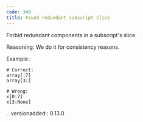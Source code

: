 ```yaml
---
code: 349
title: Found redundant subscript slice
---
```



Forbid redundant components in a subscript's slice.

Reasoning:
    We do it for consistency reasons.

Example::

    # Correct:
    array[:7]
    array[3:]

    # Wrong:
    x[0:7]
    x[3:None]

.. versionadded:: 0.13.0